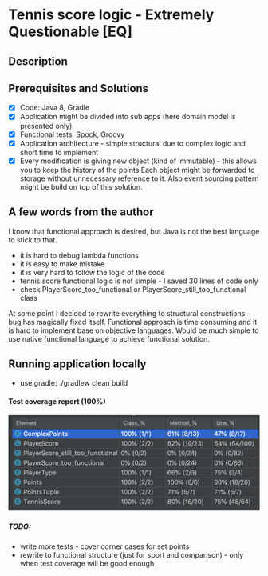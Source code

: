 # Tennis score logic - Extremely Questionable [EQ] 

## Description




## Prerequisites and Solutions

- [x] Code: Java 8, Gradle
- [x] Application might be divided into sub apps (here domain model is presented only)
- [x] Functional tests: Spock, Groovy
- [x] Application architecture - simple structural due to complex logic and short time to implement 
- [x] Every modification is giving new object (kind of immutable) - this allows you to keep the history of the points
Each object might be forwarded to storage without unnecessary reference to it. Also event sourcing pattern might be build on top of this solution.

## A few words from the author

I know that functional approach is desired, but Java is not the best language to stick to that. 
- it is hard to debug lambda functions 
- it is easy to make mistake 
- it is very hard to follow the logic of the code
- tennis score functional logic is not simple - I saved 30 lines of code only
- check PlayerScore_too_functional or PlayerScore_still_too_functional class

At some point I decided to rewrite everything to structural constructions - bug has magically fixed itself. 
Functional approach is time consuming and it is hard to implement base on objective languages. 
Would be much simple to use native functional language to achieve functional solution.  
 
## Running application locally

- use gradle: ./gradlew clean build

#### Test coverage report (100%)

![Code coverage](img/test_coverage.png)

##### TODO:
- write more tests - cover corner cases for set points
- rewrite to functional structure (just for sport and comparison) - only when test coverage will be good enough 

